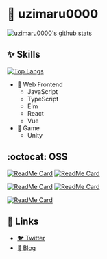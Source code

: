 # :hatching_chick: uzimaru0000

[![uzimaru0000's github stats](https://github-readme-stats.vercel.app/api?username=uzimaru0000&show_icons=true&icon_color=199861&count_private=true)](https://github.com/uzimaru0000)

## :sparkles: Skills

[![Top Langs](https://github-readme-stats.vercel.app/api/top-langs/?username=uzimaru0000&layout=compact&hide=GLSL)](https://github.com/uzimaru0000)

- :art: Web Frontend
  - JavaScript
  - TypeScript
  - Elm
  - React
  - Vue
- :space_invader: Game
  - Unity
  
## :octocat: OSS

[![ReadMe Card](https://github-readme-stats.vercel.app/api/pin/?username=uzimaru0000&repo=UniTEA)](https://github.com/uzimaru0000/UniTEA)
[![ReadMe Card](https://github-readme-stats.vercel.app/api/pin/?username=uzimaru0000&repo=Veauty)](https://github.com/uzimaru0000/Veauty)

[![ReadMe Card](https://github-readme-stats.vercel.app/api/pin/?username=uzimaru0000&repo=uzimaru.com)](https://github.com/uzimaru0000/uzimaru.com)
[![ReadMe Card](https://github-readme-stats.vercel.app/api/pin/?username=uzimaru0000&repo=uzimaru0000.github.io)](https://github.com/uzimaru0000/uzimaru0000.github.io)

[![ReadMe Card](https://github-readme-stats.vercel.app/api/pin/?username=uzimaru0000&repo=clumsy)](https://github.com/uzimaru0000/clumsy)

## :link: Links

- [:bird: Twitter](https://twitter.com/uzimaru0000)
- [:book: Blog](https://blog.uzimaru.com)
